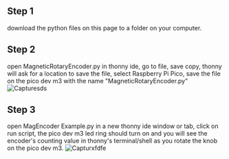 
## Step 1
download the python files on this page to a folder on your computer.

## Step 2
open MagneticRotaryEncoder.py in thonny ide, go to file, save copy, thonny will ask for a location to save the file, select Raspberry Pi Pico, save the file on the pico dev m3 with the name "MagneticRotaryEncoder.py"
![Capturesds](https://user-images.githubusercontent.com/44074914/209449876-2beeba95-669e-4c17-94fd-d73cc3cc3cc7.PNG)

## Step 3
open MagEncoder Example.py in a new thonny ide window or tab, click on run script, the pico dev m3 led ring should turn on and you will see the encoder's counting value in thonny's terminal/shell as you rotate the knob on the pico dev m3. 
![Capturxfdfe](https://user-images.githubusercontent.com/44074914/209449919-84f3bfc9-86c3-4b74-a000-f64df2c11143.PNG)
